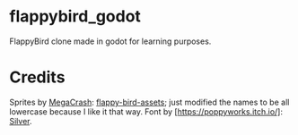 # flappybird_godot
 FlappyBird clone made in godot for learning purposes. 

# Credits

Sprites by [MegaCrash](https://megacrash.itch.io/): [flappy-bird-assets](https://megacrash.itch.io/flappy-bird-assets); just modified the names to be all lowercase because I like it that way.
Font by [https://poppyworks.itch.io/]: [Silver](https://poppyworks.itch.io/silver).
